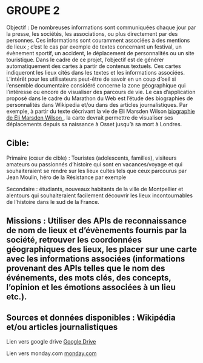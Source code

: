 #  GROUPE 2


Objectif : De nombreuses informations sont communiquées chaque jour par la presse, les sociétés, les associations, ou plus directement par des personnes. Ces informations sont couramment associées à des mentions de lieux ; c’est le cas par exemple de textes concernant un festival, un évènement sportif, un accident, le déplacement de personnalités ou un site touristique. Dans le cadre de ce projet, l’objectif est de générer automatiquement des cartes à partir de contenus textuels. Ces cartes indiqueront les lieux cités dans les textes et les informations associées. L’intérêt pour les utilisateurs peut-être de savoir en un coup d’oeil si l’ensemble documentaire considéré concerne la zone géographique qui l’intéresse ou encore de visualiser des parcours de vie. Le cas d’application proposé dans le cadre du Marathon du Web est l’étude des biographies de personnalités dans Wikipedia et/ou dans des articles journalistiques. Par exemple, à partir du texte décrivant la vie de Eli Marsden Wilson [biographie de Eli Marsden Wilson ](https://fr.wikipedia.org/wiki/Eli_Marsden_Wilson), la carte devrait permettre de visualiser ses déplacements depuis sa naissance à Osset jusqu’à sa mort à Londres.

## Cible: 

Primaire (cœur de cible) : Touristes (adolescents, familles), visiteurs amateurs ou passionnés d’histoire qui sont en vacances/voyage et qui souhaiteraient se rendre sur les lieux cultes tels que ceux parcourus par Jean Moulin, héro de la Résistance par exemple

Secondaire : étudiants, nouveaux habitants de la ville de Montpellier et alentours qui souhaiteraient facilement découvrir les lieux incontournables de l’histoire dans le sud de la France.


## Missions : Utiliser des APIs de reconnaissance de nom de lieux et d’évènements fournis par la société, retrouver les coordonnées géographiques des lieux, les placer sur une carte avec les informations associées (informations provenant des APIs telles que le nom des événements, des mots clés, des concepts, l’opinion et les émotions associées à un lieu etc.).

## Sources et données disponibles : Wikipédia et/ou articles journalistiques

Lien vers google drive
[Google Drive](https://drive.google.com/drive/folders/1S2ucRHzngZRu12YsNRYf6kL8s5TDFIQT?usp=sharing)



Lien vers monday.com
[monday.com](https://drive.google.com/drive/folders/1S2ucRHzngZRu12YsNRYf6kL8s5TDFIQT?usp=sharing)




